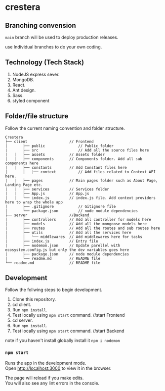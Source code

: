 # crestera

## Branching convension

`main` branch will be used to deploy production releases.

 use Individual branches to do your own coding.
## Technology (Tech Stack)

1. NodeJS express sever.
1. MongoDB.
1. React.
1. Ant design.
1. Sass.
1. styled component

## Folder/file structure

Follow the current naming convention and folder structure.

```
Crestera
├── client                   // Frontend
|       ├── public               // Public folder
|       ├── src                  // Add all the source files here
| 	|   ├── assets           // Assets folder
| 	|   ├── components       // Components folder. Add all sub components here
| 	|   ├── constants        // Add Constant files here
|       |   ├── context          // Add files related to Context API here.
|	|   ├── pages            // Main pages folder such as About Page, Landing Page etc.
| 	|   ├── services         // Services folder
|	|   ├── App.js           // App.js
| 	|   └── index.js         // index.js file. Add context providers here to wrap the whole app
|       ├── .gitignore           // Gitignore file
|       └── package.json         // node module dependencies
├── server                   //Backend
|       ├── controllers      // Add all controller for models here
|       ├── models           // Add all the mongoose models here
|       ├── routes           // Add all the routes and sub routes here
|       ├── utils            // Add all the services here
│       |   └── middlewares  // Add middlewares here for tasks
|       ├── index.js         // Entry file
|       ├── nodemon.json     // Update parellel with ecosystem.config.js but only the dev variables goes here
|       ├── package.json     // node module dependencies
|       └── readme.md        // README file
└── readme.md                // README file
```

## Development

Follow the follwing steps to begin development.

1. Clone this repository.
1. cd client.
1. Run `npm install`.
1. Test locally using `npm start` command. //start Frontend 
1. cd server. 
1. Run `npm install`.
1. Test locally using `npm start` command. //start Backend 

note 
if you haven't install globally install it 
`npm i nodemon`

### `npm start`

Runs the app in the development mode.\
Open [http://localhost:3000](http://localhost:3000) to view it in the browser.

The page will reload if you make edits.\
You will also see any lint errors in the console.
